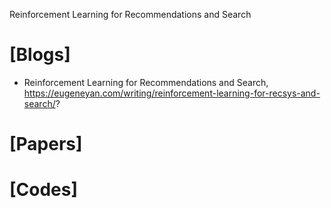 Reinforcement Learning for Recommendations and Search

# [Blogs]
+ Reinforcement Learning for Recommendations and Search, https://eugeneyan.com/writing/reinforcement-learning-for-recsys-and-search/?

# [Papers]

# [Codes]


